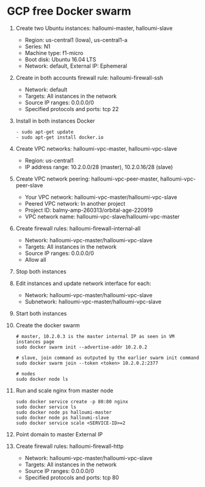 # GCP free Docker swarm

1. Create two Ubuntu instances: halloumi-master, halloumi-slave

   - Region: us-central1 (Iowa), us-central1-a
   - Series: N1
   - Machine type: f1-micro
   - Boot disk: Ubuntu 16.04 LTS
   - Network: default, External IP: Ephemeral

2. Create in both accounts firewall rule: halloumi-firewall-ssh

   - Network: default
   - Targets: All instances in the network
   - Source IP ranges: 0.0.0.0/0
   - Specified protocols and ports: tcp 22

3. Install in both instances Docker

   ```
   - sudo apt-get update
   - sudo apt-get install docker.io
   ```

4. Create VPC networks: halloumi-vpc-master, halloumi-vpc-slave

   - Region: us-central1
   - IP address range: 10.2.0.0/28 (master), 10.2.0.16/28 (slave)

5. Create VPC network peering: halloumi-vpc-peer-master, halloumi-vpc-peer-slave

   - Your VPC network: halloumi-vpc-master/halloumi-vpc-slave
   - Peered VPC network: In another project
   - Project ID: balmy-amp-260313/orbital-age-220919
   - VPC network name: halloumi-vpc-slave/halloumi-vpc-master

6. Create firewall rules: halloumi-firewall-internal-all

   - Network: halloumi-vpc-master/halloumi-vpc-slave
   - Targets: All instances in the network
   - Source IP ranges: 0.0.0.0/0
   - Allow all

7. Stop both instances

8. Edit instances and update network interface for each:

   - Network: halloumi-vpc-master/halloumi-vpc-slave
   - Subnetwork: halloumi-vpc-master/halloumi-vpc-slave

9. Start both instances

10. Create the docker swarm

    ```
    # master, 10.2.0.3 is the master internal IP as seen in VM instances page
    sudo docker swarm init --advertise-addr 10.2.0.2
    
    # slave, join command as outputed by the earlier swarm init command
    sudo docker swarm join --token <token> 10.2.0.2:2377
    
    # nodes
    sudo docker node ls
    ```

11. Run and scale nginx from master node

    ```
    sudo docker service create -p 80:80 nginx
    sudo docker service ls
    sudo docker node ps halloumi-master
    sudo docker node ps halloumi-slave
    sudo docker service scale <SERVICE-ID>=2
    ```

12. Point domain to master External IP

13. Create firewall rules: halloumi-firewall-http

    - Network: halloumi-vpc-master/halloumi-vpc-slave
    - Targets: All instances in the network
    - Source IP ranges: 0.0.0.0/0
    - Specified protocols and ports: tcp 80
